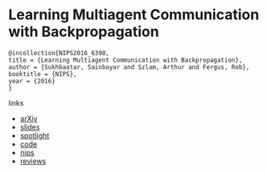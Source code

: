 # Learning Multiagent Communication with Backpropagation

```
@incollection{NIPS2016_6398,
title = {Learning Multiagent Communication with Backpropagation},
author = {Sukhbaatar, Sainbayar and Szlam, Arthur and Fergus, Rob},
booktitle = {NIPS},
year = {2016}
}
```
links
- [arXiv](https://arxiv.org/abs/1605.07736)
- [slides](https://uclmr.github.io/nampi/talk_slides/rob-nampi.pdf)
- [spotlight](https://www.youtube.com/watch?v=KhtdEvJ1F6Q)
- [code](https://github.com/facebookresearch/CommNet)
- [nips](https://papers.nips.cc/paper/6398-learning-multiagent-communication-with-backpropagation)
- [reviews](https://media.nips.cc/nipsbooks/nipspapers/paper_files/nips29/reviews/1153.html)
